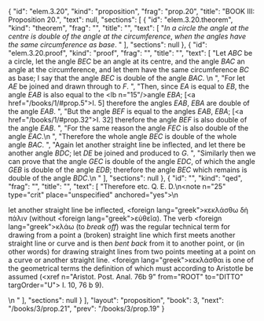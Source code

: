 {
  "id": "elem.3.20",
  "kind": "proposition",
  "frag": "prop.20",
  "title": "BOOK III: Proposition 20.",
  "text": null,
  "sections": [
    {
      "id": "elem.3.20.theorem",
      "kind": "theorem",
      "frag": "",
      "title": "",
      "text": [
        "<var>In a circle the angle at the centre is double of the angle at the circumference</var>, <var>when the angles have the same circumference as base</var>. "
      ],
      "sections": null
    },
    {
      "id": "elem.3.20.proof",
      "kind": "proof",
      "frag": "",
      "title": "",
      "text": [
        "Let <var>ABC</var> be a circle, let the angle <var>BEC</var> be an angle at its centre, and the angle <var>BAC</var> an angle at the circumference, and let them have the same circumference <var>BC</var> as base; I say that the angle <var>BEC</var> is double of the angle <var>BAC</var>. \n      ",
        "For let <var>AE</var> be joined and drawn through to <var>F</var>. ",
        "Then, since <var>EA</var> is equal to <var>EB</var>, the angle <var>EAB</var> is also equal to the <lb n=\"15\"/>angle <var>EBA</var>; [<a href=\"/books/1/#prop.5\">I. 5</a>] therefore the angles <var>EAB</var>, <var>EBA</var> are double of the angle <var>EAB</var>. ",
        "But the angle <var>BEF</var> is equal to the angles <var>EAB</var>, <var>EBA</var>; [<a href=\"/books/1/#prop.32\">I. 32</a>] therefore the angle <var>BEF</var> is also double of the angle <var>EAB</var>. ",
        "For the same reason the angle <var>FEC</var> is also double of the angle <var>EAC</var>.\n      ",
        "Therefore the whole angle <var>BEC</var> is double of the whole angle <var>BAC</var>. ",
        "Again let another straight line be inflected, and let there be another angle <var>BDC</var>; let <var>DE</var> be joined and produced to <var>G</var>. ",
        "Similarly then we can prove that the angle <var>GEC</var> is double of the angle <var>EDC</var>, of which the angle <var>GEB</var> is double of the angle <var>EDB</var>; therefore the angle <var>BEC</var> which remains is double of the angle <var>BDC</var>.\n      "
      ],
      "sections": null
    },
    {
      "id": "",
      "kind": "qed",
      "frag": "",
      "title": "",
      "text": [
        "Therefore etc. Q. E. D.\n<note n=\"25\" type=\"crit\" place=\"unspecified\" anchored=\"yes\">\n        <p>let another straight line be inflected, <foreign lang=\"greek\">κεκλάσθω δὴ πάλιν</foreign> (without <foreign lang=\"greek\">εὐθεῖα</foreign>). The verb <foreign lang=\"greek\">κλάω</foreign> (to <var>break off</var>) was the regular technical term for drawing from a point a (broken) straight line which first meets another straight line or curve and is then <var>bent back</var> from it to another point, or (in other words) for drawing straight lines from two points meeting at a point on a curve or another straight line. <foreign lang=\"greek\">κεκλάσθαι</foreign> is one of the geometrical terms the definition of which must according to Aristotle be assumed (<xref n=\"Aristot. Post. Anal. 76b 9\" from=\"ROOT\" to=\"DITTO\" targOrder=\"U\"><title>Anal. Post.</title> I. 10, 76 b 9</xref>).</p>\n       </note>"
      ],
      "sections": null
    }
  ],
  "layout": "proposition",
  "book": 3,
  "next": "/books/3/prop.21",
  "prev": "/books/3/prop.19"
}
